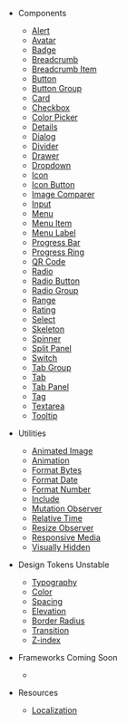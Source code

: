 - Components

  - [Alert](/components/alert)
  - [Avatar](/components/avatar)
  - [Badge](/components/badge)
  - [Breadcrumb](/components/breadcrumb)
  - [Breadcrumb Item](/components/breadcrumb-item)
  - [Button](/components/button)
  - [Button Group](/components/button-group)
  - [Card](/components/card)
  - [Checkbox](/components/checkbox)
  - [Color Picker](/components/color-picker)
  - [Details](/components/details)
  - [Dialog](/components/dialog)
  - [Divider](/components/divider)
  - [Drawer](/components/drawer)
  - [Dropdown](/components/dropdown)
  - [Icon](/components/icon)
  - [Icon Button](/components/icon-button)
  - [Image Comparer](/components/image-comparer)
  - [Input](/components/input)
  - [Menu](/components/menu)
  - [Menu Item](/components/menu-item)
  - [Menu Label](/components/menu-label)
  - [Progress Bar](/components/progress-bar)
  - [Progress Ring](/components/progress-ring)
  - [QR Code](/components/qr-code)
  - [Radio](/components/radio)
  - [Radio Button](/components/radio-button)
  - [Radio Group](/components/radio-group)
  - [Range](/components/range)
  - [Rating](/components/rating)
  - [Select](/components/select)
  - [Skeleton](/components/skeleton)
  - [Spinner](/components/spinner)
  - [Split Panel](/components/split-panel)
  - [Switch](/components/switch)
  - [Tab Group](/components/tab-group)
  - [Tab](/components/tab)
  - [Tab Panel](/components/tab-panel)
  - [Tag](/components/tag)
  - [Textarea](/components/textarea)
  - [Tooltip](/components/tooltip)
  <!--plop:component-->

- Utilities

  - [Animated Image](/components/animated-image)
  - [Animation](/components/animation)
  - [Format Bytes](/components/format-bytes)
  - [Format Date](/components/format-date)
  - [Format Number](/components/format-number)
  - [Include](/components/include)
  - [Mutation Observer](/components/mutation-observer)
  - [Relative Time](/components/relative-time)
  - [Resize Observer](/components/resize-observer)
  - [Responsive Media](/components/responsive-media)
  - [Visually Hidden](/components/visually-hidden)

- Design Tokens <moyo-badge variant="danger">Unstable</moyo-badge>

  - [Typography](/tokens/typography)
  - [Color](/tokens/color)
  - [Spacing](/tokens/spacing)
  - [Elevation](/tokens/elevation)
  - [Border Radius](/tokens/border-radius)
  - [Transition](/tokens/transition)
  - [Z-index](/tokens/z-index)

- Frameworks <moyo-badge variant="warning">Coming Soon</moyo-badge>

  - 

- Resources

  - [Localization](/getting-started/localization)
